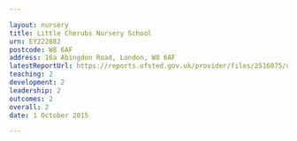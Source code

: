```yaml
---

layout: nursery
title: Little Cherubs Nursery School
urn: EY222882
postcode: W8 6AF
address: 16a Abingdon Road, London, W8 6AF
latestReportUrl: https://reports.ofsted.gov.uk/provider/files/2516075/urn/EY222882.pdf
teaching: 2
development: 2
leadership: 2
outcomes: 2
overall: 2
date: 1 October 2015

---
```

